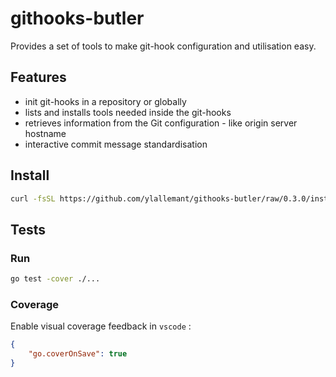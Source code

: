 githooks-butler
====

Provides a set of tools to make git-hook configuration and utilisation easy.

## Features

- init git-hooks in a repository or globally
- lists and installs tools needed inside the git-hooks
- retrieves information from the Git configuration - like origin server hostname
- interactive commit message standardisation

## Install

```sh
curl -fsSL https://github.com/ylallemant/githooks-butler/raw/0.3.0/install.sh | bash
```

## Tests

### Run

```bash
go test -cover ./...
```

### Coverage

Enable visual coverage feedback in `vscode` :

```json
{
    "go.coverOnSave": true
}
```
